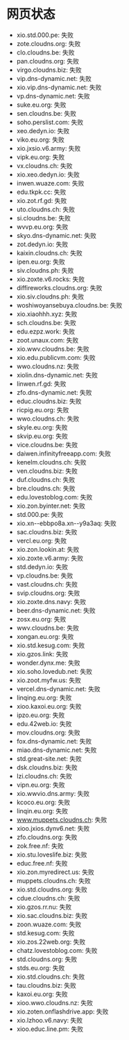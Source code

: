 # 网页状态
- xio.std.000.pe: 失败
- zote.cloudns.org: 失败
- clo.cloudns.be: 失败
- pan.cloudns.org: 失败
- virgo.cloudns.biz: 失败
- vip.dns-dynamic.net: 失败
- xio.vip.dns-dynamic.net: 失败
- vp.dns-dynamic.net: 失败
- suke.eu.org: 失败
- sen.cloudns.be: 失败
- soho.perslist.com: 失败
- xeo.dedyn.io: 失败
- viko.eu.org: 失败
- xio.jxsio.v6.army: 失败
- vipk.eu.org: 失败
- vx.cloudns.ch: 失败
- xio.xeo.dedyn.io: 失败
- inwen.wuaze.com: 失败
- edu.tkpk.cc: 失败
- xio.zot.rf.gd: 失败
- uto.cloudns.ch: 失败
- si.cloudns.be: 失败
- wvvp.eu.org: 失败
- skyo.dns-dynamic.net: 失败
- zot.dedyn.io: 失败
- kaixin.cloudns.ch: 失败
- ipen.eu.org: 失败
- siv.cloudns.ph: 失败
- xio.zoxte.v6.rocks: 失败
- diffireworks.cloudns.org: 失败
- xio.siv.cloudns.ph: 失败
- woshiwoyansebuya.cloudns.be: 失败
- xio.xiaohhh.xyz: 失败
- sch.cloudns.be: 失败
- edu.ezpz.work: 失败
- zoot.unaux.com: 失败
- xio.wwv.cloudns.be: 失败
- xio.edu.publicvm.com: 失败
- wwo.cloudns.nz: 失败
- xiolin.dns-dynamic.net: 失败
- linwen.rf.gd: 失败
- zfo.dns-dynamic.net: 失败
- educ.cloudns.biz: 失败
- ricpig.eu.org: 失败
- wwo.cloudns.ch: 失败
- skyle.eu.org: 失败
- skvip.eu.org: 失败
- vice.cloudns.be: 失败
- daiwen.infinityfreeapp.com: 失败
- kenelm.cloudns.ch: 失败
- ven.cloudns.biz: 失败
- duf.cloudns.ch: 失败
- bre.cloudns.ch: 失败
- edu.lovestoblog.com: 失败
- xio.zon.byinter.net: 失败
- std.000.pe: 失败
- xio.xn--ebbpo8a.xn--y9a3aq: 失败
- sac.cloudns.biz: 失败
- vercl.eu.org: 失败
- xio.zon.lookin.at: 失败
- xio.zoxte.v6.army: 失败
- std.dedyn.io: 失败
- vp.cloudns.be: 失败
- vast.cloudns.ch: 失败
- svip.cloudns.org: 失败
- xio.zoxte.dns.navy: 失败
- beer.dns-dynamic.net: 失败
- zosx.eu.org: 失败
- wwv.cloudns.be: 失败
- xongan.eu.org: 失败
- xio.std.kesug.com: 失败
- xio.gzos.link: 失败
- wonder.dynx.me: 失败
- xio.soho.lovedub.net: 失败
- xio.zoot.myfw.us: 失败
- vercel.dns-dynamic.net: 失败
- linqing.eu.org: 失败
- xioo.kaxoi.eu.org: 失败
- ipzo.eu.org: 失败
- edu.42web.io: 失败
- mov.cloudns.org: 失败
- fox.dns-dynamic.net: 失败
- miao.dns-dynamic.net: 失败
- std.great-site.net: 失败
- dsk.cloudns.biz: 失败
- lzi.cloudns.ch: 失败
- vipn.eu.org: 失败
- xio.wwvio.dns.army: 失败
- kcoco.eu.org: 失败
- linqin.eu.org: 失败
- www.muppets.cloudns.ch: 失败
- xioo.jxios.dynv6.net: 失败
- zfo.cloudns.org: 失败
- zok.free.nf: 失败
- xio.stu.loveslife.biz: 失败
- educ.free.nf: 失败
- xio.zon.myredirect.us: 失败
- muppets.cloudns.ch: 失败
- xio.std.cloudns.org: 失败
- cdue.cloudns.ch: 失败
- xio.gzos.rr.nu: 失败
- xio.sac.cloudns.biz: 失败
- zoon.wuaze.com: 失败
- std.kesug.com: 失败
- xio.zos.22web.org: 失败
- chatz.lovestoblog.com: 失败
- std.cloudns.org: 失败
- stds.eu.org: 失败
- xio.std.cloudns.ch: 失败
- tau.cloudns.biz: 失败
- kaxoi.eu.org: 失败
- xioo.wwo.cloudns.nz: 失败
- xio.zoten.onflashdrive.app: 失败
- xio.lzhoo.v6.navy: 失败
- xioo.educ.line.pm: 失败
